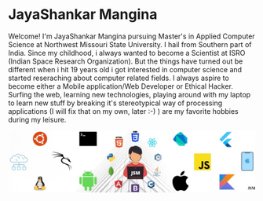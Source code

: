 # JayaShankar Mangina
 Welcome! I'm JayaShankar Mangina pursuing Master's in Applied Computer Science at Northwest Missouri State University. I hail from Southern part of India. Since my childhood, i always wanted to become a Scientist at ISRO (Indian Space Research Organization). But the things have turned out be different when i hit 19 years old i got interested in computer science and started reseraching about computer related fields. I always aspire to become either a Mobile application/Web Developer or Ethical Hacker. Surfing the web, learning new technologies, playing around with my laptop to learn new stuff by breaking it's stereotypical way of processing applications (I will fix that on my own, later :-) ) are my favorite hobbies during my leisure.
 
 ![Image](https://github.com/JayaShankarM97/assignment2-MANGINA/blob/main/Image.jpg)
